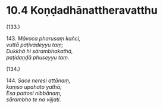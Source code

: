 # 10.4 Koṇḍadhānattheravatthu

(133.)

143\. _Māvoca pharusaṃ kañci,_  
_vuttā paṭivadeyyu taṃ;_  
_Dukkhā hi sārambhakathā,_  
_paṭidaṇḍā phuseyyu taṃ._  

(134.)

144\. _Sace neresi attānaṃ,_  
_kaṃso upahato yathā;_  
_Esa pattosi nibbānaṃ,_  
_sārambho te na vijjati._
